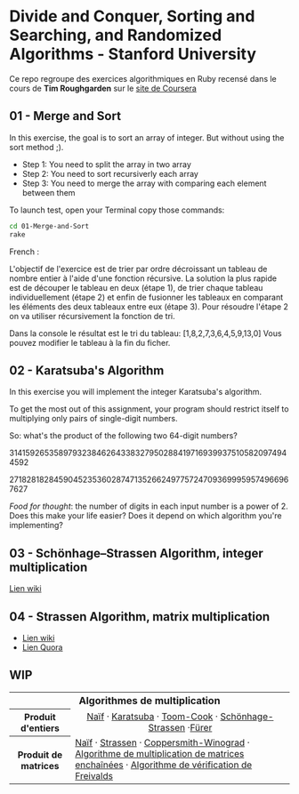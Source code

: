 # Divide and Conquer, Sorting and Searching, and Randomized Algorithms - Stanford University

Ce repo regroupe des exercices algorithmiques en Ruby recensé dans le cours de **Tim Roughgarden** sur le [site de Coursera](https://www.coursera.org/learn/algorithms-divide-conquer)

## 01 - Merge and Sort

In this exercise, the goal is to sort an array of integer. But without using the sort method ;).

* Step 1: You need to split the array in two array
* Step 2: You need to sort recursiverly each array
* Step 3: You need to merge the array with comparing each element between them

To launch test, open your Terminal copy those commands:

```bash
cd 01-Merge-and-Sort
rake
```

French :

L'objectif de l'exercice est de trier par ordre décroissant un tableau de nombre entier à l'aide d'une fonction récursive. La solution la plus rapide est de découper le tableau en deux (étape 1), de trier chaque tableau individuellement (étape 2) et enfin de fusionner les tableaux en comparant les éléments des deux tableaux entre eux (étape 3). Pour résoudre l'étape 2 on va utiliser récursivement la fonction de tri.

Dans la console le résultat est le tri du tableau: [1,8,2,7,3,6,4,5,9,13,0]
Vous pouvez modifier le tableau à la fin du ficher.

## 02 - Karatsuba's Algorithm

In this exercise you will implement the integer Karatsuba's algorithm.

To get the most out of this assignment, your program should restrict itself to multiplying only pairs of single-digit numbers.

So: what's the product of the following two 64-digit numbers?

3141592653589793238462643383279502884197169399375105820974944592

2718281828459045235360287471352662497757247093699959574966967627

*Food for thought*: the number of digits in each input number is a power of 2. Does this make your life easier? Does it depend on which algorithm you're implementing?

## 03 - Schönhage–Strassen Algorithm, integer multiplication

[Lien wiki](https://en.wikipedia.org/wiki/Sch%C3%B6nhage%E2%80%93Strassen_algorithm)

## 04 - Strassen Algorithm, matrix multiplication

* [Lien wiki](https://fr.wikipedia.org/wiki/Algorithme_de_Strassen)
* [Lien Quora](https://www.quora.com/What-is-the-most-interesting-algorithm)

## WIP

<table>
  <tbody>
    <tr>
      <th class="navbox-title" colspan="2" style=""><span style="font-size:110%">Algorithmes de multiplication</span></th>
    </tr>
    <tr>
      <th class="navbox-group" style="">Produit d'entiers</th>
      <td class="navbox-list navbox-even" style="text-align:center;;"><link rel="mw-deduplicated-inline-style" href="mw-data:TemplateStyles:r150514359"/><span class="nowrap"><a href="https://fr.wikipedia.org/wiki/Algorithme_de_multiplication" title="Algorithme de multiplication">Naïf</a></span>&#160;<span class="sep-liste">·</span> <span class="nowrap"><a href="https://fr.wikipedia.org/wiki/Algorithme_de_Karatsuba" title="Algorithme de Karatsuba">Karatsuba</a></span>&#160;<span class="sep-liste">·</span> <span class="nowrap"><a href="https://fr.wikipedia.org/wiki/Algorithme_Toom-Cook" title="Algorithme Toom-Cook">Toom-Cook</a></span>&#160;<span class="sep-liste">·</span> <span class="nowrap"><a href="https://fr.wikipedia.org/wiki/Algorithme_de_Sch%C3%B6nhage-Strassen" title="Algorithme de Schönhage-Strassen">Schönhage-Strassen</a></span>&#160;<span class="sep-liste">·<a href="https://fr.wikipedia.org/wiki/Algorithme_de_F%C3%BCrer">Fürer</a></span>
      </td>
    </tr>
    <tr>
      <th >Produit de matrices</th>
      <td ><span class="nowrap"><a href="https://fr.wikipedia.org/wiki/Produit_matriciel" title="Produit matriciel">Naïf</a></span>&#160;<span class="sep-liste">·</span> <span class="nowrap"><a href="https://fr.wikipedia.org/wiki/Algorithme_de_Strassen" title="Algorithme de Strassen">Strassen</a></span>&#160;<span class="sep-liste">·</span> <span class="nowrap"><a href="https://fr.wikipedia.org/wiki/Algorithme_de_Coppersmith-Winograd" title="Algorithme de Coppersmith-Winograd">Coppersmith-Winograd</a></span>&#160;<span class="sep-liste">·</span> <span class="nowrap"><a href="https://fr.wikipedia.org/wiki/Algorithme_de_multiplication_de_matrices_encha%C3%AEn%C3%A9es" class="mw-redirect" title="Algorithme de multiplication de matrices enchaînées">Algorithme de multiplication de matrices enchaînées</a></span>&#160;<span class="sep-liste">·</span> <span class="nowrap"><a href="https://fr.wikipedia.org/wiki/Algorithme_de_Freivalds" title="Algorithme de Freivalds">Algorithme de vérification de Freivalds</a></span></td>
    </tr>
  </tbody>
</table>
